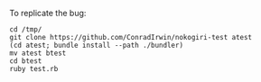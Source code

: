 To replicate the bug:
```shell
cd /tmp/
git clone https://github.com/ConradIrwin/nokogiri-test atest
(cd atest; bundle install --path ./bundler)
mv atest btest
cd btest
ruby test.rb
```
